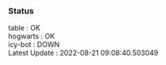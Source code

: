 ### Status


table : OK  
hogwarts : OK  
icy-bot : DOWN  
Latest Update : 2022-08-21 09:08:40.503049
